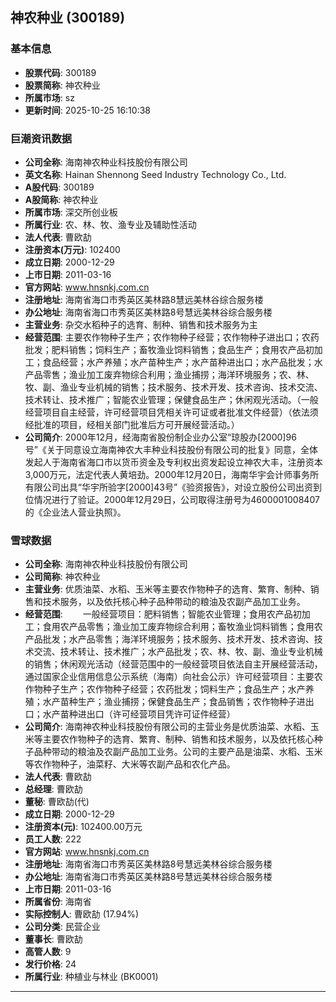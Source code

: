 ## 神农种业 (300189)

### 基本信息

- **股票代码**: 300189
- **股票简称**: 神农种业
- **所属市场**: sz
- **更新时间**: 2025-10-25 16:10:38

### 巨潮资讯数据

- **公司全称**: 海南神农种业科技股份有限公司
- **英文名称**: Hainan Shennong Seed Industry Technology Co., Ltd.
- **A股代码**: 300189
- **A股简称**: 神农种业
- **所属市场**: 深交所创业板
- **所属行业**: 农、林、牧、渔专业及辅助性活动
- **法人代表**: 曹欧劼
- **注册资本(万元)**: 102400
- **成立日期**: 2000-12-29
- **上市日期**: 2011-03-16
- **官方网站**: www.hnsnkj.com.cn
- **注册地址**: 海南省海口市秀英区美林路8慧远美林谷综合服务楼
- **办公地址**: 海南省海口市秀英区美林路8号慧远美林谷综合服务楼
- **主营业务**: 杂交水稻种子的选育、制种、销售和技术服务为主
- **经营范围**: 主要农作物种子生产；农作物种子经营；农作物种子进出口；农药批发；肥料销售；饲料生产；畜牧渔业饲料销售；食品生产；食用农产品初加工；食品经营；水产养殖；水产苗种生产；水产苗种进出口；水产品批发；水产品零售；渔业加工废弃物综合利用；渔业捕捞；海洋环境服务；农、林、牧、副、渔业专业机械的销售；技术服务、技术开发、技术咨询、技术交流、技术转让、技术推广；智能农业管理；保健食品生产；休闲观光活动。（一般经营项目自主经营，许可经营项目凭相关许可证或者批准文件经营）（依法须经批准的项目，经相关部门批准后方可开展经营活动。）
- **公司简介**: 2000年12月，经海南省股份制企业办公室“琼股办[2000]96号”《关于同意设立海南神农大丰种业科技股份有限公司的批复》同意，全体发起人于海南省海口市以货币资金及专利权出资发起设立神农大丰，注册资本3,000万元，法定代表人黄培劲。2000年12月20日，海南华宇会计师事务所有限公司出具“华宇所验字[2000]43号”《验资报告》，对设立股份公司出资到位情况进行了验证。2000年12月29日，公司取得注册号为4600001008407的《企业法人营业执照》。

### 雪球数据

- **公司全称**: 海南神农种业科技股份有限公司
- **公司简称**: 神农种业
- **主营业务**: 优质油菜、水稻、玉米等主要农作物种子的选育、繁育、制种、销售和技术服务，以及依托核心种子品种带动的粮油及农副产品加工业务。
- **经营范围**: 　　一般经营项目：肥料销售；智能农业管理；食用农产品初加工；食用农产品零售；渔业加工废弃物综合利用；畜牧渔业饲料销售；食用农产品批发；水产品零售；海洋环境服务；技术服务、技术开发、技术咨询、技术交流、技术转让、技术推广；水产品批发；农、林、牧、副、渔业专业机械的销售；休闲观光活动（经营范围中的一般经营项目依法自主开展经营活动，通过国家企业信用信息公示系统（海南）向社会公示）许可经营项目：主要农作物种子生产；农作物种子经营；农药批发；饲料生产；食品生产；水产养殖；水产苗种生产；渔业捕捞；保健食品生产；食品销售；农作物种子进出口；水产苗种进出口（许可经营项目凭许可证件经营）
- **公司简介**: 海南神农种业科技股份有限公司的主营业务是优质油菜、水稻、玉米等主要农作物种子的选育、繁育、制种、销售和技术服务，以及依托核心种子品种带动的粮油及农副产品加工业务。公司的主要产品是油菜、水稻、玉米等农作物种子，油菜籽、大米等农副产品和农化产品。
- **法人代表**: 曹欧劼
- **总经理**: 曹欧劼
- **董秘**: 曹欧劼(代)
- **成立日期**: 2000-12-29
- **注册资本(元)**: 102400.00万元
- **员工人数**: 222
- **官方网站**: www.hnsnkj.com.cn
- **注册地址**: 海南省海口市秀英区美林路8号慧远美林谷综合服务楼
- **办公地址**: 海南省海口市秀英区美林路8号慧远美林谷综合服务楼
- **上市日期**: 2011-03-16
- **所属省份**: 海南省
- **实际控制人**: 曹欧劼 (17.94%)
- **公司分类**: 民营企业
- **董事长**: 曹欧劼
- **高管人数**: 9
- **发行价格**: 24
- **所属行业**: 种植业与林业 (BK0001)

---